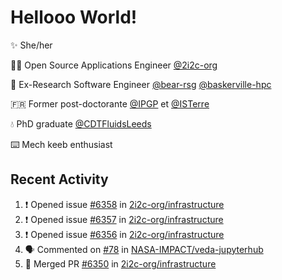 # Hellooo World!

✨ She/her

👩‍💻 Open Source Applications Engineer [@2i2c-org](https://2i2c.org/)

🐻 Ex-Research Software Engineer [@bear-rsg](https://github.com/bear-rsg) [@baskerville-hpc](https://github.com/baskerville-hpc) 

🇫🇷 Former post-doctorante [@IPGP](https://github.com/IPGP) et [@ISTerre](https://www.isterre.fr/) 

💧 PhD graduate [@CDTFluidsLeeds](https://fluid-dynamics.leeds.ac.uk/) 

⌨️ Mech keeb enthusiast 

## Recent Activity 

<!--START_SECTION:activity-->
1. ❗ Opened issue [#6358](https://github.com/2i2c-org/infrastructure/issues/6358) in [2i2c-org/infrastructure](https://github.com/2i2c-org/infrastructure)
2. ❗ Opened issue [#6357](https://github.com/2i2c-org/infrastructure/issues/6357) in [2i2c-org/infrastructure](https://github.com/2i2c-org/infrastructure)
3. ❗ Opened issue [#6356](https://github.com/2i2c-org/infrastructure/issues/6356) in [2i2c-org/infrastructure](https://github.com/2i2c-org/infrastructure)
4. 🗣 Commented on [#78](https://github.com/NASA-IMPACT/veda-jupyterhub/issues/78#issuecomment-3068500912) in [NASA-IMPACT/veda-jupyterhub](https://github.com/NASA-IMPACT/veda-jupyterhub)
5. 🎉 Merged PR [#6350](https://github.com/2i2c-org/infrastructure/pull/6350) in [2i2c-org/infrastructure](https://github.com/2i2c-org/infrastructure)
<!--END_SECTION:activity-->
